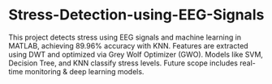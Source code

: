 # Stress-Detection-using-EEG-Signals
This project detects stress using EEG signals and machine learning in MATLAB, achieving 89.96% accuracy with KNN. Features are extracted using DWT and optimized via Grey Wolf Optimizer (GWO). Models like SVM, Decision Tree, and KNN classify stress levels. Future scope includes real-time monitoring &amp; deep learning models.
